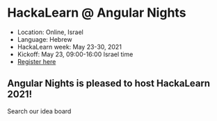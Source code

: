 # HackaLearn @ Angular Nights
- Location: Online, Israel
- Language: Hebrew
- HackaLearn week: May 23-30, 2021
- Kickoff: May 23, 09:00-16:00 Israel time
- [Register here](https://www.meetup.com/Angular-Nights/events/277128256/)


## Angular Nights is pleased to host HackaLearn 2021!

Search our idea board
